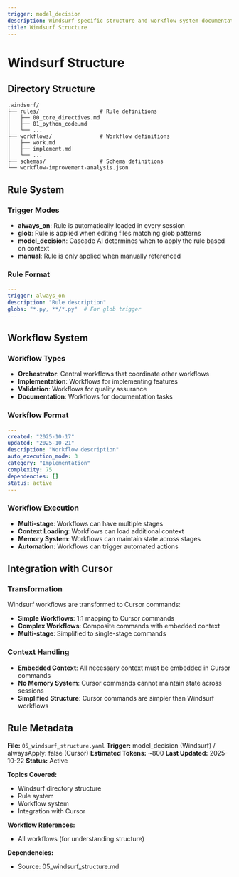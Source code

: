 ```yaml
---
trigger: model_decision
description: Windsurf-specific structure and workflow system documentation
title: Windsurf Structure
---
```


# Windsurf Structure

## Directory Structure

```text
.windsurf/
├── rules/                   # Rule definitions
│   ├── 00_core_directives.md
│   ├── 01_python_code.md
│   └── ...
├── workflows/               # Workflow definitions
│   ├── work.md
│   ├── implement.md
│   └── ...
├── schemas/                 # Schema definitions
└── workflow-improvement-analysis.json
```

## Rule System

### Trigger Modes

- **always_on**: Rule is automatically loaded in every session
- **glob**: Rule is applied when editing files matching glob patterns
- **model_decision**: Cascade AI determines when to apply the rule based on context
- **manual**: Rule is only applied when manually referenced

### Rule Format

```yaml
---
trigger: always_on
description: "Rule description"
globs: "*.py, **/*.py"  # For glob trigger
---
```

## Workflow System

### Workflow Types

- **Orchestrator**: Central workflows that coordinate other workflows
- **Implementation**: Workflows for implementing features
- **Validation**: Workflows for quality assurance
- **Documentation**: Workflows for documentation tasks

### Workflow Format

```yaml
---
created: "2025-10-17"
updated: "2025-10-21"
description: "Workflow description"
auto_execution_mode: 3
category: "Implementation"
complexity: 75
dependencies: []
status: active
---
```

### Workflow Execution

- **Multi-stage**: Workflows can have multiple stages
- **Context Loading**: Workflows can load additional context
- **Memory System**: Workflows can maintain state across stages
- **Automation**: Workflows can trigger automated actions

## Integration with Cursor

### Transformation

Windsurf workflows are transformed to Cursor commands:

- **Simple Workflows**: 1:1 mapping to Cursor commands
- **Complex Workflows**: Composite commands with embedded context
- **Multi-stage**: Simplified to single-stage commands

### Context Handling

- **Embedded Context**: All necessary context must be embedded in Cursor commands
- **No Memory System**: Cursor commands cannot maintain state across sessions
- **Simplified Structure**: Cursor commands are simpler than Windsurf workflows

## Rule Metadata

**File:** `05_windsurf_structure.yaml`
**Trigger:** model_decision (Windsurf) / alwaysApply: false (Cursor)
**Estimated Tokens:** ~800
**Last Updated:** 2025-10-22
**Status:** Active

**Topics Covered:**

- Windsurf directory structure
- Rule system
- Workflow system
- Integration with Cursor

**Workflow References:**

- All workflows (for understanding structure)

**Dependencies:**

- Source: 05_windsurf_structure.md
